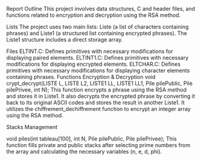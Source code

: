Report Outline
This project involves data structures, C and header files, and functions related to encryption and decryption using the RSA method.

Lists
The project uses two main lists: Liste (a list of characters containing phrases) and Liste1 (a structured list containing encrypted phrases). The Liste1 structure includes a direct storage array.

Files
ELTINT.C: Defines primitives with necessary modifications for displaying paired elements.
ELTINT1.C: Defines primitives with necessary modifications for displaying encrypted elements.
ELTCHAR.C: Defines primitives with necessary modifications for displaying character elements containing phrases.
Functions
Encryption & Decryption
void crypt_decrypt(LISTE L, LISTE L2, LISTE1 LL, LISTE1 LL1, Pile pilePublic, Pile pilePrivee, int N);
This function encrypts a phrase using the RSA method and stores it in Liste1. It also decrypts the encrypted phrase by converting it back to its original ASCII codes and stores the result in another Liste1. It utilizes the chiffrement_dechiffrement function to encrypt an integer array using the RSA method.

Stacks Management

void piles(int tableau[100], int N, Pile pilePublic, Pile pilePrivee);
This function fills private and public stacks after selecting prime numbers from the array and calculating the necessary variables (n, e, d, phi).

